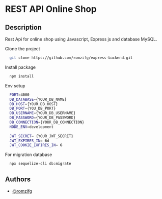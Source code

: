 # REST API Online Shop
## Description
Rest Api for online shop using Javascript, Express js and database MySQL.

Clone the project
```bash
  git clone https://github.com/romzifg/express-backend.git
```

Install package
```bash
  npm install
```

Env setup
```bash
  PORT=4000
  DB_DATABASE={YOUR_DB_NAME}
  DB_HOST={YOUR_DB_HOST}
  DB_PORT={YOU_DB_PORT}
  DB_USERNAME={YOUR_DB_USERNAME}
  DB_PASSWORD={YOUR_DB_PASSWORD}
  DB_CONNECTION={YOUR_DB_CONNECTION}
  NODE_ENV=development
  
  JWT_SECRET= {YOUR_JWT_SECRET}
  JWT_EXPIRES_IN= 6d
  JWT_COOKIE_EXPIRES_IN= 6
```

For migration database
```bash
  npx sequelize-cli db:migrate
```

## Authors
- [@romzifg](https://github.com/romzifg)
